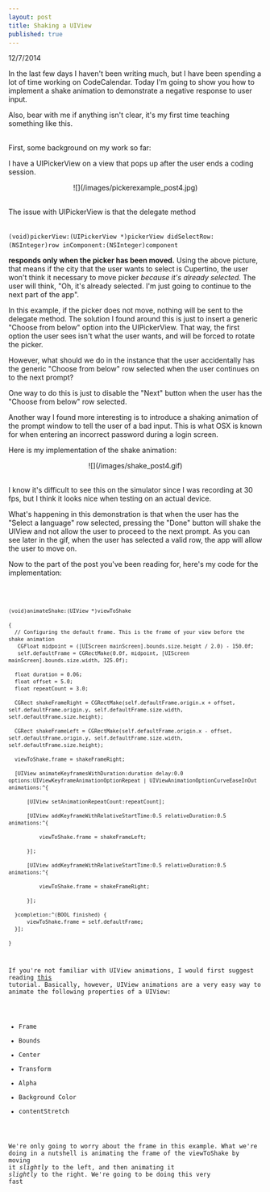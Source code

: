 ```yaml
---
layout: post
title: Shaking a UIView
published: true
---
```


12/7/2014

In the last few days I haven't been writing much, but I have been spending a lot of time working on CodeCalendar. Today I'm going to show you how to implement a shake animation to demonstrate a negative response to user input. 

Also, bear with me if anything isn't clear, it's my first time teaching something like this. 

<br>
First, some background on my work so far: 

I have a UIPickerView on a view that pops up after the user ends a coding session. 

<div style="text-align:center" markdown ="1">
![](/images/pickerexample_post4.jpg)
</div>
 <br>

The issue with UIPickerView is that the delegate method

<code>
(void)pickerView:(UIPickerView *)pickerView didSelectRow:(NSInteger)row inComponent:(NSInteger)component
</code>



**responds only when the picker has been moved.** Using the above picture, that means if the city that the user wants to select is Cupertino, the user won't think it necessary to move picker _because it's already selected_. The user will think, "Oh, it's already selected. I'm just going to continue to the next part of the app". 

In this example, if the picker does not move, nothing will be sent to the delegate method. The solution I found around this is just to insert a generic "Choose from below" option into the UIPickerView. That way, the first option the user sees isn't what the user wants, and will be forced to rotate the picker.

However, what should we do in the instance that the user accidentally has the generic "Choose from below" row selected when the user continues on to the next prompt?

One way to do this is just to disable the "Next" button when the user has the "Choose from below" row selected. 

Another way I found more interesting is to introduce a shaking animation of the prompt window to tell the user of a bad input. This is what OSX is known for when entering an incorrect password during a login screen. 

Here is my implementation of the shake animation:

<div style="text-align:center" markdown="1">
![](/images/shake_post4.gif)
</div>

<br>

I know it's difficult to see this on the simulator since I was recording at 30 fps, but I think it looks nice when testing on an actual device.

What's happening in this demonstration is that when the user has the "Select a language" row selected, pressing the "Done" button will shake the UIView and not allow the user to proceed to the next prompt. As you can see later in the gif, when the user has selected a valid row, the app will allow the user to move on.

Now to the part of the post you've been reading for, here's my code for the implementation:

<code>

	(void)animateShake:(UIView *)viewToShake
    
	{
      // Configuring the default frame. This is the frame of your view before the shake animation
       CGFloat midpoint = ([UIScreen mainScreen].bounds.size.height / 2.0) - 150.0f;
       self.defaultFrame = CGRectMake(0.0f, midpoint, [UIScreen mainScreen].bounds.size.width, 325.0f);
      
      float duration = 0.06;
      float offset = 5.0;
      float repeatCount = 3.0;
  
      CGRect shakeFrameRight = CGRectMake(self.defaultFrame.origin.x + offset, self.defaultFrame.origin.y, self.defaultFrame.size.width, self.defaultFrame.size.height);
  
      CGRect shakeFrameLeft = CGRectMake(self.defaultFrame.origin.x - offset, self.defaultFrame.origin.y, self.defaultFrame.size.width, self.defaultFrame.size.height);
  
      viewToShake.frame = shakeFrameRight;
  
      [UIView animateKeyframesWithDuration:duration delay:0.0 options:UIViewKeyframeAnimationOptionRepeat | UIViewAnimationOptionCurveEaseInOut animations:^{
  
          [UIView setAnimationRepeatCount:repeatCount];
          
          [UIView addKeyframeWithRelativeStartTime:0.5 relativeDuration:0.5 animations:^{
  
              viewToShake.frame = shakeFrameLeft;
  
          }];
  
          [UIView addKeyframeWithRelativeStartTime:0.5 relativeDuration:0.5 animations:^{
  
              viewToShake.frame = shakeFrameRight;
  
          }];
  
      }completion:^(BOOL finished) {
          viewToShake.frame = self.defaultFrame;
      }];

	}
    

If you're not familiar with UIView animations, I would first suggest reading [this](http://code.tutsplus.com/tutorials/ios-sdk-uiview-animations--mobile-10706) tutorial. Basically, however, UIView animations are a very easy way to animate the following properties of a UIView: 

- Frame
- Bounds
- Center
- Transform
- Alpha
- Background Color
- contentStretch

We're only going to worry about the frame in this example. What we're doing in a nutshell is animating the frame of the viewToShake by moving it _slightly_ to the left, and then animating it _slightly_ to the right. We're going to be doing this very fast





